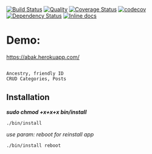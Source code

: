 [![Build Status](https://travis-ci.org/Mifrill/abak.svg?branch=master)](https://travis-ci.org/Mifrill/abak)
[![Quality](http://img.shields.io/codeclimate/github/Mifrill/abak.svg)](https://codeclimate.com/github/Mifrill/abak)
[![Coverage Status](https://img.shields.io/codeclimate/coverage/github/Mifrill/abak.svg)](https://codeclimate.com/github/mifrill/abak)
[![codecov](https://codecov.io/gh/Mifrill/abak/branch/master/graph/badge.svg)](https://codecov.io/gh/Mifrill/abak)
[![Dependency Status](https://gemnasium.com/badges/github.com/Mifrill/abak.svg)](https://gemnasium.com/github.com/Mifrill/abak)
[![Inline docs](http://inch-ci.org/github/Mifrill/abak.svg?branch=master)](http://inch-ci.org/github/Mifrill/abak)

Demo:
=======
https://abak.herokuapp.com/

~~~

Ancestry, friendly ID
CRUD Categories, Posts
~~~
Installation
------------

_**sudo chmod +x+x+x bin/install**_

`./bin/install`

_use param: reboot for reinstall app_

`./bin/install reboot`
